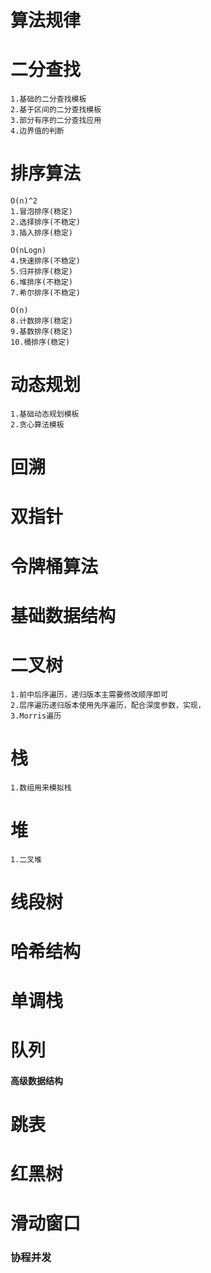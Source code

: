 # 算法规律

# 二分查找
    1.基础的二分查找模板
    2.基于区间的二分查找模板
    3.部分有序的二分查找应用
    4.边界值的判断

# 排序算法
    O(n)^2
    1.冒泡排序(稳定)
    2.选择排序(不稳定)
    3.插入排序(稳定)

    O(nLogn)
    4.快速排序(不稳定)
    5.归并排序(稳定)
    6.堆排序(不稳定)
    7.希尔排序(不稳定)

    O(n)
    8.计数排序(稳定)
    9.基数排序(稳定)
    10.桶排序(稳定)

# 动态规划
    1.基础动态规划模板
    2.贪心算法模板

# 回溯

# 双指针

# 令牌桶算法










# 基础数据结构

# 二叉树
    1.前中后序遍历，递归版本主需要修改顺序即可
    2.层序遍历递归版本使用先序遍历，配合深度参数，实现，
    3.Morris遍历

# 栈
    1.数组用来模拟栈

# 堆
    1.二叉堆

# 线段树

# 哈希结构

# 单调栈

# 队列

#### 高级数据结构

# 跳表

# 红黑树

# 滑动窗口


### 协程并发